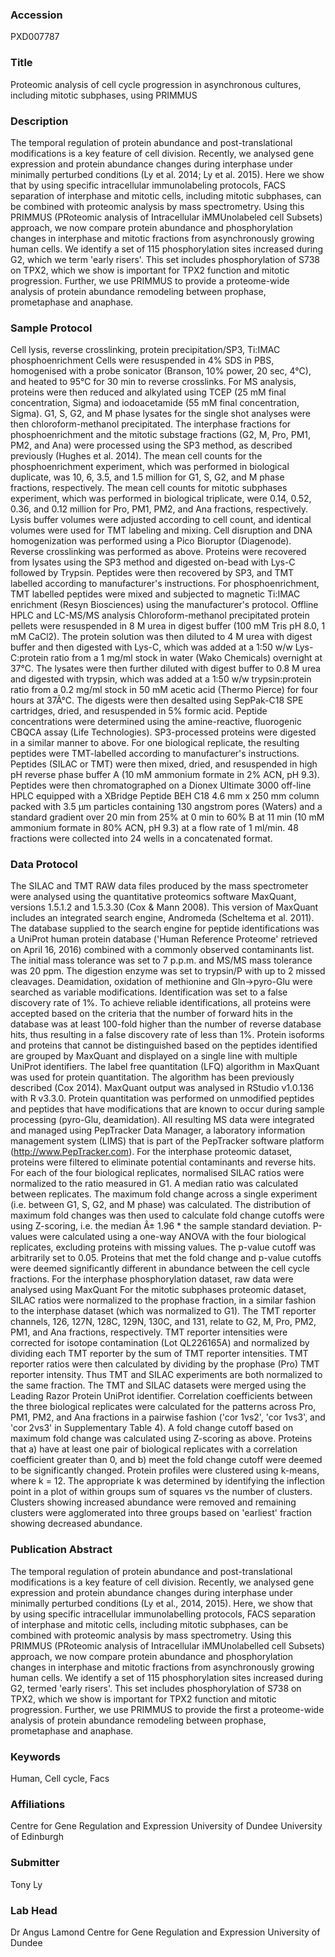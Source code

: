### Accession
PXD007787

### Title
Proteomic analysis of cell cycle progression in asynchronous cultures, including mitotic subphases, using PRIMMUS

### Description
The temporal regulation of protein abundance and post-translational modifications is a key feature of cell division. Recently, we analysed gene expression and protein abundance changes during interphase under minimally perturbed conditions (Ly et al. 2014; Ly et al. 2015). Here we show that by using specific intracellular immunolabeling protocols, FACS separation of interphase and mitotic cells, including mitotic subphases, can be combined with proteomic analysis by mass spectrometry. Using this PRIMMUS (PRoteomic analysis of Intracellular iMMUnolabeled cell Subsets) approach, we now compare protein abundance and phosphorylation changes in interphase and mitotic fractions from asynchronously growing human cells. We identify a set of 115 phosphorylation sites increased during G2, which we term 'early risers'. This set includes phosphorylation of S738 on TPX2, which we show is important for TPX2 function and mitotic progression. Further, we use PRIMMUS to provide a proteome-wide analysis of protein abundance remodeling between prophase, prometaphase and anaphase.

### Sample Protocol
Cell lysis, reverse crosslinking, protein precipitation/SP3, Ti:IMAC phosphoenrichment Cells were resuspended in 4% SDS in PBS, homogenised with a probe sonicator (Branson, 10% power, 20 sec, 4°C), and heated to 95°C for 30 min to reverse crosslinks. For MS analysis, proteins were then reduced and alkylated using TCEP (25 mM final concentration, Sigma) and iodoacetamide (55 mM final concentration, Sigma). G1, S, G2, and M phase lysates for the single shot analyses were then chloroform-methanol precipitated.  The interphase fractions for phosphoenrichment and the mitotic substage fractions (G2, M, Pro, PM1, PM2, and Ana) were processed using the SP3 method, as described previously (Hughes et al. 2014). The mean cell counts for the phosphoenrichment experiment, which was performed in biological duplicate, was 10, 6, 3.5, and 1.5 million for G1, S, G2, and M phase fractions, respectively. The mean cell counts for mitotic subphases experiment, which was performed in biological triplicate, were 0.14, 0.52, 0.36, and 0.12 million for Pro, PM1, PM2, and Ana fractions, respectively. Lysis buffer volumes were adjusted according to cell count, and identical volumes were used for TMT labeling and mixing. Cell disruption and DNA homogenization was performed using a Pico Bioruptor (Diagenode). Reverse crosslinking was performed as above. Proteins were recovered from lysates using the SP3 method and digested on-bead with Lys-C followed by Trypsin.  Peptides were then recovered by SP3, and TMT labelled according to manufacturer's instructions. For phosphoenrichment, TMT labelled peptides were mixed and subjected to magnetic Ti:IMAC enrichment (Resyn Biosciences) using the manufacturer's protocol. Offline HPLC and LC-MS/MS analysis Chloroform-methanol precipitated protein pellets were resuspended in 8 M urea in digest buffer (100 mM Tris pH 8.0, 1 mM CaCl2). The protein solution was then diluted to 4 M urea with digest buffer and then digested with Lys-C, which was added at a 1:50 w/w Lys-C:protein ratio from a 1 mg/ml stock in water (Wako Chemicals) overnight at 37°C. The lysates were then further diluted with digest buffer to 0.8 M urea and digested with trypsin, which was added at a 1:50 w/w trypsin:protein ratio from a 0.2 mg/ml stock in 50 mM acetic acid (Thermo Pierce) for four hours at 37Â°C. The digests were then desalted using SepPak-C18 SPE cartridges, dried, and resuspended in 5% formic acid. Peptide concentrations were determined using the amine-reactive, fluorogenic CBQCA assay (Life Technologies). SP3-processed proteins were digested in a similar manner to above. For one biological replicate, the resulting peptides were TMT-labelled according to manufacturer's instructions. Peptides (SILAC or TMT) were then mixed, dried, and resuspended in high pH reverse phase buffer A (10 mM ammonium formate in 2% ACN, pH 9.3). Peptides were then chromatographed on a Dionex Ultimate 3000 off-line HPLC equipped with a XBridge Peptide BEH C18 4.6 mm x 250 mm column packed with 3.5 µm particles containing 130 angstrom pores (Waters) and a standard gradient over 20 min from 25% at 0 min to 60% B at 11 min (10 mM ammonium formate in 80% ACN, pH 9.3) at a flow rate of 1 ml/min. 48 fractions were collected into 24 wells in a concatenated format.

### Data Protocol
The SILAC and TMT RAW data files produced by the mass spectrometer were analysed using the quantitative proteomics software MaxQuant, versions 1.5.1.2 and 1.5.3.30 (Cox & Mann 2008).  This version of MaxQuant includes an integrated search engine, Andromeda (Scheltema et al. 2011). The database supplied to the search engine for peptide identifications was a UniProt human protein database ('Human Reference Proteome' retrieved on April 16, 2016) combined with a commonly observed contaminants list. The initial mass tolerance was set to 7 p.p.m. and MS/MS mass tolerance was 20 ppm. The digestion enzyme was set to trypsin/P with up to 2 missed cleavages. Deamidation, oxidation of methionine and Gln->pyro-Glu were searched as variable modifications. Identification was set to a false discovery rate of 1%. To achieve reliable identifications, all proteins were accepted based on the criteria that the number of forward hits in the database was at least 100-fold higher than the number of reverse database hits, thus resulting in a false discovery rate of less than 1%. Protein isoforms and proteins that cannot be distinguished based on the peptides identified are grouped by MaxQuant and displayed on a single line with multiple UniProt identifiers. The label free quantitation (LFQ) algorithm in MaxQuant was used for protein quantitation. The algorithm has been previously described (Cox 2014). MaxQuant output was analysed in RStudio v1.0.136 with R v3.3.0. Protein quantitation was performed on unmodified peptides and peptides that have modifications that are known to occur during sample processing (pyro-Glu, deamidation). All resulting MS data were integrated and managed using PepTracker Data Manager, a laboratory information management system (LIMS) that is part of the PepTracker software platform (http://www.PepTracker.com). For the interphase proteomic dataset, proteins were filtered to eliminate potential contaminants and reverse hits. For each of the four biological replicates, normalised SILAC ratios were normalized to the ratio measured in G1. A median ratio was calculated between replicates. The maximum fold change across a single experiment (i.e. between G1, S, G2, and M phase) was calculated. The distribution of maximum fold changes was then used to calculate fold change cutoffs were using Z-scoring, i.e. the median Â± 1.96 * the sample standard deviation. P-values were calculated using a one-way ANOVA with the four biological replicates, excluding proteins with missing values. The p-value cutoff was arbitrarily set to 0.05. Proteins that met the fold change and p-value cutoffs were deemed significantly different in abundance between the cell cycle fractions. For the interphase phosphorylation dataset, raw data were analysed using MaxQuant  For the mitotic subphases proteomic dataset, SILAC ratios were normalized to the prophase fraction, in a similar fashion to the interphase dataset (which was normalized to G1). The TMT reporter channels, 126, 127N, 128C, 129N, 130C, and 131, relate to G2, M, Pro, PM2, PM1, and Ana fractions, respectively. TMT reporter intensities were corrected for isotope contamination (Lot QL226165A) and normalized by dividing each TMT reporter by the sum of TMT reporter intensities.  TMT reporter ratios were then calculated by dividing by the prophase (Pro) TMT reporter intensity. Thus TMT and SILAC experiments are both normalized to the same fraction. The TMT and SILAC datasets were merged using the Leading Razor Protein UniProt identifier. Correlation coefficients between the three biological replicates were calculated for the patterns across Pro, PM1, PM2, and Ana fractions in a pairwise fashion ('cor 1vs2', 'cor 1vs3', and 'cor 2vs3' in Supplementary Table 4). A fold change cutoff based on maximum fold change was calculated using Z-scoring as above. Proteins that a) have at least one pair of biological replicates with a correlation coefficient greater than 0, and b) meet the fold change cutoff were deemed to be significantly changed. Protein profiles were clustered using k-means, where k = 12. The appropriate k was determined by identifying the inflection point in a plot of within groups sum of squares vs the number of clusters. Clusters showing increased abundance were removed and remaining clusters were agglomerated into three groups based on 'earliest' fraction showing decreased abundance.

### Publication Abstract
The temporal regulation of protein abundance and post-translational modifications is a key feature of cell division. Recently, we analysed gene expression and protein abundance changes during interphase under minimally perturbed conditions (Ly et al., 2014, 2015). Here, we show that by using specific intracellular immunolabelling protocols, FACS separation of interphase and mitotic cells, including mitotic subphases, can be combined with proteomic analysis by mass spectrometry. Using this PRIMMUS (PRoteomic analysis of Intracellular iMMUnolabelled cell Subsets) approach, we now compare protein abundance and phosphorylation changes in interphase and mitotic fractions from asynchronously growing human cells. We identify a set of 115 phosphorylation sites increased during G2, termed 'early risers'. This set includes phosphorylation of S738 on TPX2, which we show is important for TPX2 function and mitotic progression. Further, we use PRIMMUS to provide the first a proteome-wide analysis of protein abundance remodeling between prophase, prometaphase and anaphase.

### Keywords
Human, Cell cycle, Facs

### Affiliations
Centre for Gene Regulation and Expression University of Dundee
University of Edinburgh

### Submitter
Tony Ly

### Lab Head
Dr Angus Lamond
Centre for Gene Regulation and Expression University of Dundee


